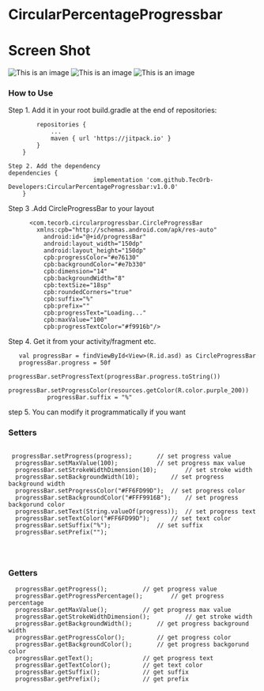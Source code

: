 # CircularPercentageProgressbar

# Screen Shot
![This is an image](https://s4.aconvert.com/convert/p3r68-cdx67/ayic2-yb8ka.jpg)
![This is an image](https://s4.aconvert.com/convert/p3r68-cdx67/a3agx-3tnyn.jpg)
![This is an image](https://s4.aconvert.com/convert/p3r68-cdx67/aicii-57905.jpg)

### How to Use

Step 1. Add it in your root build.gradle at the end of repositories:
```allprojects {
		repositories {
			...
			maven { url 'https://jitpack.io' }
		}
	}

```
```
Step 2. Add the dependency
dependencies {
	        	        implementation 'com.github.TecOrb-Developers:CircularPercentageProgressbar:v1.0.0'
	}
```


Step 3 .Add CircleProgressBar to your layout

~~~
      <com.tecorb.circularprogressbar.CircleProgressBar
      	xmlns:cpb="http://schemas.android.com/apk/res-auto"
          android:id="@+id/progressBar"
          android:layout_width="150dp"
          android:layout_height="150dp"
          cpb:progressColor="#e76130"
          cpb:backgroundColor="#e7b330"
          cpb:dimension="14"
          cpb:backgroundWidth="8"
          cpb:textSize="18sp"
          cpb:roundedCorners="true"
          cpb:suffix="%"
          cpb:prefix=""
          cpb:progressText="Loading..."
          cpb:maxValue="100"
          cpb:progressTextColor="#f9916b"/>

  ~~~

  Step 4. Get it from your activity/fragment etc.

  ```
     val progressBar = findViewById<View>(R.id.asd) as CircleProgressBar
     progressBar.progress = 50f
             progressBar.setProgressText(progressBar.progress.toString())
             progressBar.setProgressColor(resources.getColor(R.color.purple_200))
             progressBar.suffix = "%"
  ```

  step 5. You can modify it programmatically if you want

### Setters
  ```

   progressBar.setProgress(progress); 		// set progress value
	progressBar.setMaxValue(100); 			// set progress max value
	progressBar.setStrokeWidthDimension(10); 		// set stroke width
	progressBar.setBackgroundWidth(10); 		// set progress background width
	progressBar.setProgressColor("#FF6FD99D"); 	// set progress color
	progressBar.setBackgroundColor("#FFF9916B"); 	// set progress backgorund color
	progressBar.setText(String.valueOf(progress)); 	// set progress text
	progressBar.setTextColor("#FF6FD99D"); 		// set text color
	progressBar.setSuffix("%"); 			// set suffix
	progressBar.setPrefix("");




  ```


  ### Getters

  ```
    progressBar.getProgress();			// get progress value
	progressBar.getProgressPercentage();		// get progress percentage
	progressBar.getMaxValue();			// get progress max value
	progressBar.getStrokeWidthDimension();			// get stroke width
	progressBar.getBackgroundWidth();		// get progress background width
	progressBar.getProgressColor();			// get progress color
	progressBar.getBackgroundColor();		// get progress backgorund color
	progressBar.getText();  			// get progress text
	progressBar.getTextColor();			// get text color
	progressBar.getSuffix();			// get suffix
	progressBar.getPrefix();			// get prefix

  ```
